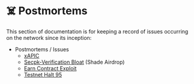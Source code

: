 # ☠️ Postmortems

This section of documentation is for keeping a record of issues occurring on the network since its inception:

* Postmortems / Issues
  * [xAPIC](xapic.md)
  * [Secpk-Verification Bloat](secpk-verifications-bloat.md) (Shade Airdrop)
  * [Earn Contract Exploit](earn-contract-exploit.md)
  * [Testnet Halt 95](testnet-halt-95.md)
